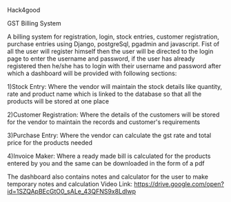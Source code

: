 Hack4good

GST Billing System

A billing system for registration, login, stock entries, customer registration, purchase entries using Django, postgreSql, pgadmin and javascript.
Fist of all the user will register himself then the user will be directed to the login page to enter the username and password, if the user has already registered then he/she has to login with their username and password after which a dashboard will be provided with following sections:

1)Stock Entry: Where the vendor will maintain the stock details like quantity, rate and product name which is linked to the database so that all the products will be stored at one place

2)Customer Registration: Where the details of the customers will be stored for the vendor to maintain the records and customer's requirements

3)Purchase Entry: Where the vendor can calculate the gst rate and total price for the products needed

4)Invoice Maker: Where a ready made bill is calculated for the products entered by you and the same can be downloaded in the form of a pdf

The dashboard also contains notes and calculator for the user to make temporary notes and calculation 
Video Link: https://drive.google.com/open?id=1SZQApBEcGtO0_sALe_43QFNS9x8Ldlwp
